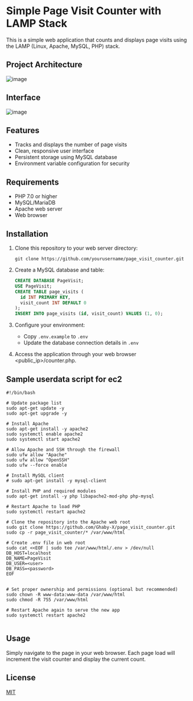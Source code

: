 # Simple Page Visit Counter with LAMP Stack

This is a simple web application that counts and displays page visits using the LAMP (Linux, Apache, MySQL, PHP) stack.

## Project Architecture

![image](https://github.com/user-attachments/assets/68f8a5c0-12be-4e88-a941-845f1d4a7c4c)


## Interface

![image](https://github.com/user-attachments/assets/d420bfc7-1160-406b-a586-5a1667b4befd)


## Features

- Tracks and displays the number of page visits
- Clean, responsive user interface
- Persistent storage using MySQL database
- Environment variable configuration for security

## Requirements

- PHP 7.0 or higher
- MySQL/MariaDB
- Apache web server
- Web browser

## Installation

1. Clone this repository to your web server directory:
   ```
   git clone https://github.com/yourusername/page_visit_counter.git
   ```

2. Create a MySQL database and table:
   ```sql
   CREATE DATABASE PageVisit;
   USE PageVisit;
   CREATE TABLE page_visits (
     id INT PRIMARY KEY,
     visit_count INT DEFAULT 0
   );
   INSERT INTO page_visits (id, visit_count) VALUES (1, 0);
   ```

3. Configure your environment:
   - Copy `.env.example` to `.env`
   - Update the database connection details in `.env`

4. Access the application through your web browser <public_ip>/counter.php.

## Sample userdata script for ec2

```
#!/bin/bash

# Update package list
sudo apt-get update -y
sudo apt-get upgrade -y

# Install Apache
sudo apt-get install -y apache2
sudo systemctl enable apache2
sudo systemctl start apache2

# Allow Apache and SSH through the firewall
sudo ufw allow "Apache"
sudo ufw allow "OpenSSH"
sudo ufw --force enable

# Install MySQL client
# sudo apt-get install -y mysql-client

# Install PHP and required modules
sudo apt-get install -y php libapache2-mod-php php-mysql

# Restart Apache to load PHP
sudo systemctl restart apache2

# Clone the repository into the Apache web root
sudo git clone https://github.com/Ghaby-X/page_visit_counter.git
sudo cp -r page_visit_counter/* /var/www/html

# Create .env file in web root
sudo cat <<EOF | sudo tee /var/www/html/.env > /dev/null
DB_HOST=localhost
DB_NAME=PageVisit
DB_USER=<user>
DB_PASS=<password>
EOF


# Set proper ownership and permissions (optional but recommended)
sudo chown -R www-data:www-data /var/www/html
sudo chmod -R 755 /var/www/html

# Restart Apache again to serve the new app
sudo systemctl restart apache2


```

## Usage

Simply navigate to the page in your web browser. Each page load will increment the visit counter and display the current count.

## License

[MIT](LICENSE)

